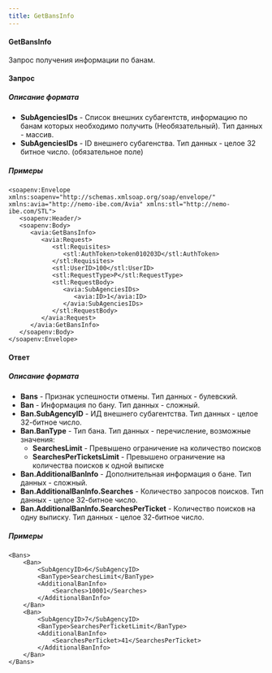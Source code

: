 ```yaml
---
title: GetBansInfo
---
```


#### GetBansInfo

Запрос получения информации по банам.

#### Запрос

##### Описание формата

-   **SubAgenciesIDs** - Список внешних субагентств, информацию по банам которых необходимо получить (Необязательный). Тип данных - массив.
-   **SubAgenciesIDs** - ID внешнего субагенства. Тип данных - целое 32 битное число. (обязательное поле)

##### Примеры

```
<soapenv:Envelope xmlns:soapenv="http://schemas.xmlsoap.org/soap/envelope/" xmlns:avia="http://nemo-ibe.com/Avia" xmlns:stl="http://nemo-ibe.com/STL">
   <soapenv:Header/>
   <soapenv:Body>
      <avia:GetBansInfo>
         <avia:Request>
            <stl:Requisites>
               <stl:AuthToken>token010203D</stl:AuthToken>
            </stl:Requisites>
            <stl:UserID>100</stl:UserID>
            <stl:RequestType>P</stl:RequestType>
            <stl:RequestBody>
               <avia:SubAgenciesIDs>
                  <avia:ID>1</avia:ID>
               </avia:SubAgenciesIDs>
            </stl:RequestBody>
         </avia:Request>
      </avia:GetBansInfo>
   </soapenv:Body>
</soapenv:Envelope>
```

#### Ответ

##### Описание формата

-   **Bans** - Признак успешности отмены. Тип данных - булевский.
-   **Ban** - Информация по бану. Тип данных - сложный.
-   **Ban.SubAgencyID** - ИД внешнего субагентства. Тип данных - целое 32-битное число.
-   **Ban.BanType** - Тип бана. Тип данных - перечисление, возможные значения:
    -   **SearchesLimit** - Превышено ограничение на количество поисков
	-   **SearchesPerTicketsLimit** - Превышено ограничение на количества поисков к одной выписке
-   **Ban.AdditionalBanInfo** - Дополнительная информация о бане. Тип данных - сложный.
-   **Ban.AdditionalBanInfo.Searches** - Количество запросов поисков. Тип данных - целое 32-битное число.
-   **Ban.AdditionalBanInfo.SearchesPerTicket** - Количество поисков на одну выписку. Тип данных - целое 32-битное число.
	

##### Примеры

```
<Bans>
	<Ban>
		<SubAgencyID>6</SubAgencyID>
		<BanType>SearchesLimit</BanType>
		<AdditionalBanInfo>
			<Searches>10001</Searches>
		</AdditionalBanInfo>
	</Ban>
	<Ban>
		<SubAgencyID>7</SubAgencyID>
		<BanType>SearchesPerTicketLimit</BanType>
		<AdditionalBanInfo>
			<SearchesPerTicket>41</SearchesPerTicket>
		</AdditionalBanInfo>
	</Ban>
</Bans>
```